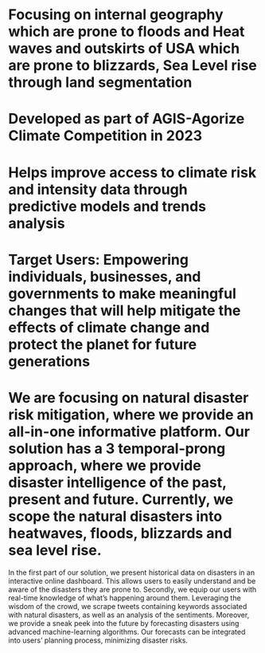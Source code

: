 # Focusing on internal geography which are prone to floods and Heat waves and outskirts of USA which are prone to blizzards, Sea Level rise through land segmentation 

# Developed as part of AGIS-Agorize Climate Competition in 2023

# Helps improve access to climate risk and intensity data through predictive models and trends analysis

# Target Users: Empowering individuals, businesses, and governments to make meaningful changes that will help mitigate the effects of climate change and protect the planet for future generations

# We are focusing on natural disaster risk mitigation, where we provide an all-in-one informative platform. Our solution has a 3 temporal-prong approach, where we provide disaster intelligence of the past, present and future. Currently, we scope the natural disasters into heatwaves, floods, blizzards and sea level rise.
In the first part of our solution, we present historical data on disasters in an interactive online dashboard. This allows users to easily understand and be aware of the disasters they are prone to.
Secondly, we equip our users with real-time knowledge of what’s happening around them. Leveraging the wisdom of the crowd, we scrape tweets containing keywords associated with natural disasters, as well as an analysis of the sentiments.
Moreover, we provide a sneak peek into the future by forecasting disasters using advanced machine-learning algorithms. Our forecasts can be integrated into users’ planning process, minimizing disaster risks.
